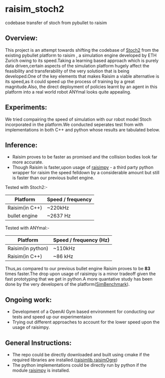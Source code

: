 # raisim_stoch2
codebase transfer of stoch from pybullet to raisim

## Overview:
This project is an attempt towards shifting the codebase of [Stoch2](https://cps.iisc.ac.in/research/walking-robot/) from the existing pybullet platform to raisim , a simulation engine developed by ETH Zurich owing to its speed.Taking a learning based approach which is purely data driven,certain aspects of the simulation platform hugely affect the feasibility and transferability of the very solution that is being developed.One of the key elements that makes Raisim a viable alternative is its speed,as it could speed up the process of training by a great magnitude.Also, the direct deployment of policies learnt by an agent in this platform into a real world robot ANYmal looks quite appealing.   

## Experiments:
We tried compairing the speed of simulation with our robot model Stoch incorporated in the platform.We conducted seperates test from with implementations in both C++ and python whose results are tabulated below.

## Inference:
* Raisim proves to be faster as promised and the collision bodies look far more accurate.
* Though Raisim is faster,upon usage of [raisimpy](https://github.com/robotlearn/raisimpy) - a third party python wrapper for raisim the speed felldown by a considerable amount but still is faster than our previous bullet engine.

Tested with Stoch2:-

Platform | Speed / frequency
------------ | -------------
Raisim(in C++) |~220kHz 
bullet engine | ~2637 Hz

Tested with ANYmal:-

Platform | Speed / frequency (Hz)
------------ | -------------
Raisim(in python) |~110kHz 
Raisim(in C++) | ~86 kHz

Thus,as compared to our previous bullet engine Raisim proves to be **83** times faster.The drop upon usage of raisimpy is a minor tradeoff given the fast prototyping that we get in python.A more quantative study has been done by the very developers of the platform([SimBenchmark](https://leggedrobotics.github.io/SimBenchmark/)). 


## Ongoing work:
* Development of a OpenAI Gym based environment for conducting our tests and speed up our experimentaion
* Trying out different approaches to account for the lower speed upon the usage of raisimpy.

## General Instructions:
* The repo could be directly downloaded and built using cmake if the required libraries are installed.([raisimlib](https://github.com/leggedrobotics/raisimLib),[raisimOgre](https://github.com/leggedrobotics/raisimOgre))
* The python implementations could be directly run by python if the module [raisimpy](https://github.com/robotlearn/raisimpy) is installed.

